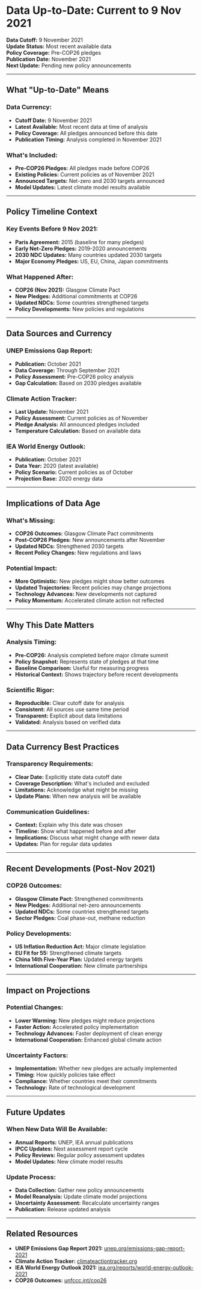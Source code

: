 # Data Up-to-Date: Current to 9 Nov 2021

**Data Cutoff:** 9 November 2021  
**Update Status:** Most recent available data  
**Policy Coverage:** Pre-COP26 pledges  
**Publication Date:** November 2021  
**Next Update:** Pending new policy announcements  

---

## What "Up-to-Date" Means

### **Data Currency:**
- **Cutoff Date:** 9 November 2021
- **Latest Available:** Most recent data at time of analysis
- **Policy Coverage:** All pledges announced before this date
- **Publication Timing:** Analysis completed in November 2021

### **What's Included:**
- **Pre-COP26 Pledges:** All pledges made before COP26
- **Existing Policies:** Current policies as of November 2021
- **Announced Targets:** Net-zero and 2030 targets announced
- **Model Updates:** Latest climate model results available

---

## Policy Timeline Context

### **Key Events Before 9 Nov 2021:**
- **Paris Agreement:** 2015 (baseline for many pledges)
- **Early Net-Zero Pledges:** 2019-2020 announcements
- **2030 NDC Updates:** Many countries updated 2030 targets
- **Major Economy Pledges:** US, EU, China, Japan commitments

### **What Happened After:**
- **COP26 (Nov 2021):** Glasgow Climate Pact
- **New Pledges:** Additional commitments at COP26
- **Updated NDCs:** Some countries strengthened targets
- **Policy Developments:** New policies and regulations

---

## Data Sources and Currency

### **UNEP Emissions Gap Report:**
- **Publication:** October 2021
- **Data Coverage:** Through September 2021
- **Policy Assessment:** Pre-COP26 policy analysis
- **Gap Calculation:** Based on 2030 pledges available

### **Climate Action Tracker:**
- **Last Update:** November 2021
- **Policy Assessment:** Current policies as of November
- **Pledge Analysis:** All announced pledges included
- **Temperature Calculation:** Based on available data

### **IEA World Energy Outlook:**
- **Publication:** October 2021
- **Data Year:** 2020 (latest available)
- **Policy Scenario:** Current policies as of October
- **Projection Base:** 2020 energy data

---

## Implications of Data Age

### **What's Missing:**
- **COP26 Outcomes:** Glasgow Climate Pact commitments
- **Post-COP26 Pledges:** New announcements after November
- **Updated NDCs:** Strengthened 2030 targets
- **Recent Policy Changes:** New regulations and laws

### **Potential Impact:**
- **More Optimistic:** New pledges might show better outcomes
- **Updated Trajectories:** Recent policies may change projections
- **Technology Advances:** New developments not captured
- **Policy Momentum:** Accelerated climate action not reflected

---

## Why This Date Matters

### **Analysis Timing:**
- **Pre-COP26:** Analysis completed before major climate summit
- **Policy Snapshot:** Represents state of pledges at that time
- **Baseline Comparison:** Useful for measuring progress
- **Historical Context:** Shows trajectory before recent developments

### **Scientific Rigor:**
- **Reproducible:** Clear cutoff date for analysis
- **Consistent:** All sources use same time period
- **Transparent:** Explicit about data limitations
- **Validated:** Analysis based on verified data

---

## Data Currency Best Practices

### **Transparency Requirements:**
- **Clear Date:** Explicitly state data cutoff date
- **Coverage Description:** What's included and excluded
- **Limitations:** Acknowledge what might be missing
- **Update Plans:** When new analysis will be available

### **Communication Guidelines:**
- **Context:** Explain why this date was chosen
- **Timeline:** Show what happened before and after
- **Implications:** Discuss what might change with newer data
- **Updates:** Plan for regular data updates

---

## Recent Developments (Post-Nov 2021)

### **COP26 Outcomes:**
- **Glasgow Climate Pact:** Strengthened commitments
- **New Pledges:** Additional net-zero announcements
- **Updated NDCs:** Some countries strengthened targets
- **Sector Pledges:** Coal phase-out, methane reduction

### **Policy Developments:**
- **US Inflation Reduction Act:** Major climate legislation
- **EU Fit for 55:** Strengthened climate targets
- **China 14th Five-Year Plan:** Updated energy targets
- **International Cooperation:** New climate partnerships

---

## Impact on Projections

### **Potential Changes:**
- **Lower Warming:** New pledges might reduce projections
- **Faster Action:** Accelerated policy implementation
- **Technology Advances:** Faster deployment of clean energy
- **International Cooperation:** Enhanced global climate action

### **Uncertainty Factors:**
- **Implementation:** Whether new pledges are actually implemented
- **Timing:** How quickly policies take effect
- **Compliance:** Whether countries meet their commitments
- **Technology:** Rate of technological development

---

## Future Updates

### **When New Data Will Be Available:**
- **Annual Reports:** UNEP, IEA annual publications
- **IPCC Updates:** Next assessment report cycle
- **Policy Reviews:** Regular policy assessment updates
- **Model Updates:** New climate model results

### **Update Process:**
- **Data Collection:** Gather new policy announcements
- **Model Reanalysis:** Update climate model projections
- **Uncertainty Assessment:** Recalculate uncertainty ranges
- **Publication:** Release updated analysis

---

## Related Resources

- **UNEP Emissions Gap Report 2021:** [unep.org/emissions-gap-report-2021](https://unep.org/emissions-gap-report-2021)
- **Climate Action Tracker:** [climateactiontracker.org](https://climateactiontracker.org)
- **IEA World Energy Outlook 2021:** [iea.org/reports/world-energy-outlook-2021](https://iea.org/reports/world-energy-outlook-2021)
- **COP26 Outcomes:** [unfccc.int/cop26](https://unfccc.int/cop26) 